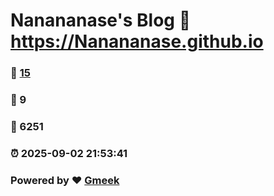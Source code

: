 # Nanananase's Blog :link: https://Nanananase.github.io 
### :page_facing_up: [15](https://Nanananase.github.io/tag.html) 
### :speech_balloon: 9 
### :hibiscus: 6251 
### :alarm_clock: 2025-09-02 21:53:41 
### Powered by :heart: [Gmeek](https://github.com/Meekdai/Gmeek)
